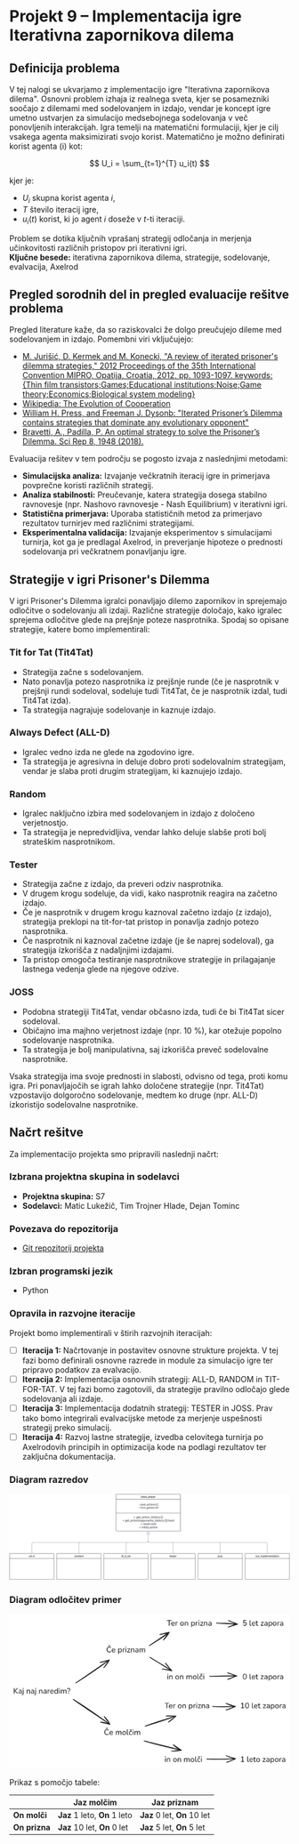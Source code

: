# Projekt 9 – Implementacija igre Iterativna zapornikova dilema

## Definicija problema

V tej nalogi se ukvarjamo z implementacijo igre "Iterativna zapornikova dilema". Osnovni problem izhaja iz realnega sveta, kjer se posamezniki soočajo z dilemami med sodelovanjem in izdajo, vendar je koncept igre umetno ustvarjen za simulacijo medsebojnega sodelovanja v več ponovljenih interakcijah. Igra temelji na matematični formulaciji, kjer je cilj vsakega agenta maksimizirati svojo korist. Matematično je možno definirati korist agenta \(i\) kot:

$$
U_i = \sum_{t=1}^{T} u_i(t)
$$

kjer je:

- $U_i$ skupna korist agenta $i$,
- $T$ število iteracij igre,
- $u_i(t)$ korist, ki jo agent $i$ doseže v $t$-ti iteraciji.

Problem se dotika ključnih vprašanj strategij odločanja in merjenja učinkovitosti različnih pristopov pri iterativni igri.  
**Ključne besede:** iterativna zapornikova dilema, strategije, sodelovanje, evalvacija, Axelrod

## Pregled sorodnih del in pregled evaluacije rešitve problema

Pregled literature kaže, da so raziskovalci že dolgo preučujejo dileme med sodelovanjem in izdajo. Pomembni viri vključujejo:

- [M. Jurišić, D. Kermek and M. Konecki, "A review of iterated prisoner's dilemma strategies," 2012 Proceedings of the 35th International Convention MIPRO, Opatija, Croatia, 2012, pp. 1093-1097. keywords: {Thin film transistors;Games;Educational institutions;Noise;Game theory;Economics;Biological system modeling}](https://ieeexplore.ieee.org/abstract/document/6240806)
- [Wikipedia: The Evolution of Cooperation](https://en.wikipedia.org/wiki/The_Evolution_of_Cooperation)
- [William H. Press, and Freeman J. Dysonb: "Iterated Prisoner’s Dilemma contains strategies that dominate any evolutionary opponent"](https://www.pnas.org/doi/epdf/10.1073/pnas.1206569109)
- [Bravetti, A., Padilla, P. An optimal strategy to solve the Prisoner’s Dilemma. Sci Rep 8, 1948 (2018).](https://www.nature.com/articles/s41598-018-20426-w)

Evaluacija rešitev v tem področju se pogosto izvaja z naslednjimi metodami:

- **Simulacijska analiza:** Izvajanje večkratnih iteracij igre in primerjava povprečne koristi različnih strategij.
- **Analiza stabilnosti:** Preučevanje, katera strategija dosega stabilno ravnovesje (npr. Nashovo ravnovesje - Nash Equilibrium) v iterativni igri.
- **Statistična primerjava:** Uporaba statističnih metod za primerjavo rezultatov turnirjev med različnimi strategijami.
- **Eksperimentalna validacija:** Izvajanje eksperimentov s simulacijami turnirja, kot ga je predlagal Axelrod, in preverjanje hipoteze o prednosti sodelovanja pri večkratnem ponavljanju igre.

## Strategije v igri Prisoner's Dilemma

V igri Prisoner's Dilemma igralci ponavljajo dilemo zapornikov in sprejemajo odločitve o sodelovanju ali izdaji. Različne strategije določajo, kako igralec sprejema odločitve glede na prejšnje poteze nasprotnika. Spodaj so opisane strategije, katere bomo implementirali:

### Tit for Tat (Tit4Tat)

- Strategija začne s sodelovanjem.
- Nato ponavlja potezo nasprotnika iz prejšnje runde (če je nasprotnik v prejšnji rundi sodeloval, sodeluje tudi Tit4Tat, če je nasprotnik izdal, tudi Tit4Tat izda).
- Ta strategija nagrajuje sodelovanje in kaznuje izdajo.

### Always Defect (ALL-D)

- Igralec vedno izda ne glede na zgodovino igre.
- Ta strategija je agresivna in deluje dobro proti sodelovalnim strategijam, vendar je slaba proti drugim strategijam, ki kaznujejo izdajo.

### Random

- Igralec naključno izbira med sodelovanjem in izdajo z določeno verjetnostjo.
- Ta strategija je nepredvidljiva, vendar lahko deluje slabše proti bolj strateškim nasprotnikom.

### Tester
- Strategija začne z izdajo, da preveri odziv nasprotnika.
- V drugem krogu sodeluje, da vidi, kako nasprotnik reagira na začetno izdajo.
- Če je nasprotnik v drugem krogu kaznoval začetno izdajo (z izdajo), strategija preklopi na tit-for-tat pristop in ponavlja zadnjo potezo nasprotnika.
- Če nasprotnik ni kaznoval začetne izdaje (je še naprej sodeloval), ga strategija izkorišča z nadaljnjimi izdajami.
- Ta pristop omogoča testiranje nasprotnikove strategije in prilagajanje lastnega vedenja glede na njegove odzive.

### JOSS

- Podobna strategiji Tit4Tat, vendar občasno izda, tudi če bi Tit4Tat sicer sodeloval.
- Običajno ima majhno verjetnost izdaje (npr. 10 %), kar otežuje popolno sodelovanje nasprotnika.
- Ta strategija je bolj manipulativna, saj izkorišča preveč sodelovalne nasprotnike.

Vsaka strategija ima svoje prednosti in slabosti, odvisno od tega, proti komu igra. Pri ponavljajočih se igrah lahko določene strategije (npr. Tit4Tat) vzpostavijo dolgoročno sodelovanje, medtem ko druge (npr. ALL-D) izkoristijo sodelovalne nasprotnike.

## Načrt rešitve

Za implementacijo projekta smo pripravili naslednji načrt:

### Izbrana projektna skupina in sodelavci

- **Projektna skupina:** S7
- **Sodelavci:** Matic Lukežič, Tim Trojner Hlade, Dejan Tominc

### Povezava do repozitorija

- [Git repozitorij projekta](https://github.com/TimTrojner/psis-prisoners-dilemma)

### Izbran programski jezik

- Python

### Opravila in razvojne iteracije

Projekt bomo implementirali v štirih razvojnih iteracijah:

- [ ] **Iteracija 1:** Načrtovanje in postavitev osnovne strukture projekta. V tej fazi bomo definirali osnovne razrede in module za simulacijo igre ter pripravo podatkov za evalvacijo.
- [ ] **Iteracija 2:** Implementacija osnovnih strategij: ALL-D, RANDOM in TIT-FOR-TAT. V tej fazi bomo zagotovili, da strategije pravilno odločajo glede sodelovanja ali izdaje.
- [ ] **Iteracija 3:** Implementacija dodatnih strategij: TESTER in JOSS. Prav tako bomo integrirali evalvacijske metode za merjenje uspešnosti strategij preko simulacij.
- [ ] **Iteracija 4:** Razvoj lastne strategije, izvedba celovitega turnirja po Axelrodovih principih in optimizacija kode na podlagi rezultatov ter zaključna dokumentacija.

### Diagram razredov

![alt text](<UML class.svg>)

### Diagram odločitev primer

![alt text](diagramOdlocitevPrimer.png)

Prikaz s pomočjo tabele:

|               | Jaz molčim                    | Jaz priznam                  |
| ------------- | ----------------------------- | ---------------------------- |
| **On molči**  | **Jaz** 1 leto, **On** 1 leto | **Jaz** 0 let, **On** 10 let |
| **On prizna** | **Jaz** 10 let, **On** 0 let  | **Jaz** 5 let, **On** 5 let  |
